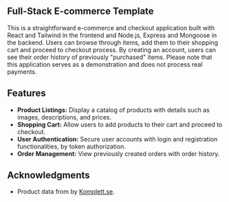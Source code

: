 ## Full-Stack E-commerce Template

This is a straightforward e-commerce and checkout application built with React and Tailwind in the frontend and Node.js, Express and Mongoose in the backend. Users can browse through items, add them to their shopping cart and proceed to checkout process. By creating an account, users can see their order history of previously "purchased" items. Please note that this application serves as a demonstration and does not process real payments.

## Features

- **Product Listings:** Display a catalog of products with details such as images, descriptions, and prices.
- **Shopping Cart:** Allow users to add products to their cart and proceed to checkout.
- **User Authentication:** Secure user accounts with login and registration functionalities, by token authorization.
- **Order Management:** View previously created orders with order history.

## Acknowledgments

- Product data from by [Komplett.se](https://komplett.se).
